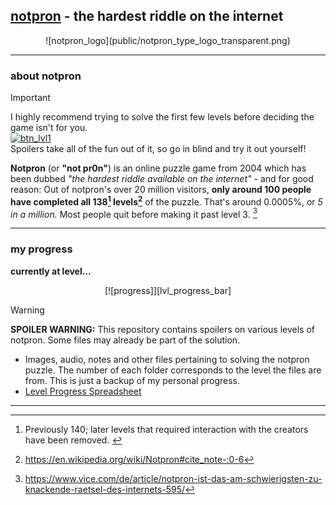 ## [notpron](notpron) - the hardest riddle on the internet

<div id=progress-bar align=center>
    ![notpron_logo](public/notpron_type_logo_transparent.png)
</div>

---

### about notpron

> [!IMPORTANT]
> I highly recommend trying to solve the first few levels before deciding the game isn't for you. 
> <br> [![btn_lvl1]][lvl1] <br>
> Spoilers take all of the fun out of it, so go in blind and try it out yourself! 

**Notpron** (or **"not pr0n"**) is an online puzzle game from 2004 which has been dubbed *"the hardest riddle available on the internet"* - and for good reason:
Out of notpron's over 20 million visitors, **only around 100 people have completed all 138[^1] levels[^src1]** of the puzzle. That's around 0.0005%, or *5 in a million.* 
Most people quit before making it past level 3. [^src4]

---

### my progress

**currently at level...**
<div id=progress-bar align=center>
    [![progress]][lvl_progress_bar]
</div>

> [!WARNING]
> **SPOILER WARNING:** This repository contains spoilers on various levels of notpron. Some files may already be part of the solution. 

- Images, audio, notes and other files pertaining to solving the notpron puzzle. The number of each folder corresponds to the level the files are from. This is just a backup of my personal progress.
- [Level Progress Spreadsheet](spreadsheet)

---

<!--Footnotes-->
[^1]: Previously 140; later levels that required interaction with the creators have been removed. [^src2] [^src3] 

<!--Sources-->
[^src1]: https://en.wikipedia.org/wiki/Notpron#cite_note-:0-6
[^src2]: https://en.wikipedia.org/wiki/Notpron#cite_note-4
[^src3]: https://sidequest.zone/2020/03/09/how-playing-notpron-in-2005-helped-my-programming-career-in-2017/
[^src4]: https://www.vice.com/de/article/notpron-ist-das-am-schwierigsten-zu-knackende-raetsel-des-internets-595/

<!--URLs-->
[notpron]: https://notpron.com/notpron/
[lvl1]: http://notpron.com/notpron/levelone.htm
[spreadsheet]: https://docs.google.com/spreadsheets/d/19S6zvc8Db432LVMczCEJvyPFhsn7ZllaR-XCqZpjrYA/edit?usp=sharing

<!--Badges-->
[lvl_progress_bar]: https://progress-bar.xyz/47/?scale=138&suffix=/138&width=500&progress_color=ae1314&progress_background=131313&style=for-the-badge
[btn_lvl1]: https://img.shields.io/badge/Play_Notpron-Level_1-ae1314?style=for-the-badge&labelColor=131313